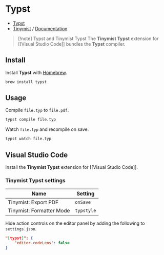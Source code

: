 # Typst

- [Typst](https://typst.app/home/)
- [Tinymist](https://github.com/Myriad-Dreamin/tinymist) / [Documentation](https://myriad-dreamin.github.io/tinymist/)


> [!note] Typst and Tinymist Typst
> The **Tinymist Typst** extension for [[Visual Studio Code]] bundles the **Typst** compiler.

## Install

Install **Typst** with [Homebrew](Homebrew.md).

```zsh
brew install typst
```

## Usage

Compile `file.typ` to `file.pdf`.

```zsh
typst compile file.typ
```

Watch `file.typ` and recompile on save.

```zsh
typst watch file.typ
```

## Visual Studio Code

Install the **Tinymist Typst** extension for [[Visual Studio Code]].

### Tinymist Typst settings

| Name                     | Setting    |
| ------------------------ | ---------- |
| Tinymist: Export PDF     | `onSave`   |
| Tinymist: Formatter Mode | `typstyle` |

Hide action controls on the editor panel by adding the following to `settings.json`.

```JSON
"[typst]": {
	"editor.codeLens": false
}
```
